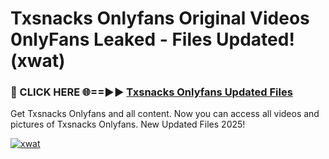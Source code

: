 # Txsnacks Onlyfans Original Videos 0nlyFans Leaked - Files Updated! (xwat)

<h3>🔴 CLICK HERE 🌐==►► <a href="https://tinyurl.com/ehrbuxhb" rel="nofollow">Txsnacks Onlyfans Updated Files</a></h3>

Get Txsnacks Onlyfans and all content. Now you can access all videos and pictures of Txsnacks Onlyfans. New Updated Files 2025!

[![xwat](https://i.imgur.com/lVYEuWS.gif)](https://tinyurl.com/ehrbuxhb)
